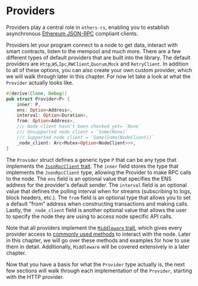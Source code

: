 # Providers

Providers play a central role in `ethers-rs`, enabling you to establish asynchronous [Ethereum JSON-RPC](https://github.com/ethereum/wiki/wiki/JSON-RPC) compliant clients.

Providers let your program connect to a node to get data, interact with smart contracts, listen to the mempool and much more. There are a few different types of default providers that are built into the library. The default providers are `Http`,`WS`,`Ipc`,`RWClient`,`Quorum`,`Mock` and `RetryClient`. In addition to all of these options, you can also create your own custom provider, which we will walk through later in this chapter. For now let take a look at what the `Provider` actually looks like.


```rust
#[derive(Clone, Debug)]
pub struct Provider<P> {
    inner: P,
    ens: Option<Address>,
    interval: Option<Duration>,
    from: Option<Address>,
    /// Node client hasn't been checked yet= `None`
    /// Unsupported node client = `Some(None)`
    /// Supported node client = `Some(Some(NodeClient))`
    _node_client: Arc<Mutex<Option<NodeClient>>>,
}
```


The `Provider` struct defines a generic type `P` that can be any type that implements the [`JsonRpcClient` trait](https://docs.rs/ethers/latest/ethers/providers/trait.JsonRpcClient.html). The `inner` field stores the type that implements the `JsonRpcClient` type, allowing the Provider to make RPC calls to the node. The `ens` field is an optional value that specifies the ENS address for the provider's default sender. The `interval` field is an optional value that defines the polling interval when for streams (subscribing to logs, block headers, etc.). The `from` field is an optional type that allows you to set a default "from" address when constructing transactions and making calls. Lastly, the `_node_client` field is another optional value that allows the user to specify the node they are using to access node specific API calls. 


Note that all providers implement the [`Middleware` trait](https://docs.rs/ethers/latest/ethers/providers/trait.Middleware.html), which gives every provider access to [commonly used methods](https://docs.rs/ethers/latest/ethers/providers/struct.Provider.html#impl-Middleware-for-Provider%3CP%3E) to interact with the node. Later in this chapter, we will go over these methods and examples for how to use them in detail. Additionally, `Middleware` will be covered extensively in a later chapter.

Now that you have a basis for what the `Provider` type actually is, the next few sections will walk through each implementation of the `Provider`, starting with the HTTP provider.


